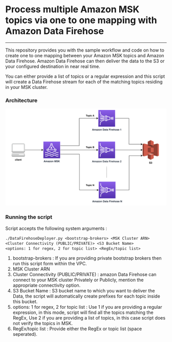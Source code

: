 # Process multiple Amazon MSK topics via one to one mapping with Amazon Data Firehose

---
This repository provides you with the sample workflow and code on how to create one to one mapping between your Amazon MSK topics and Amazon Data Firehose. Amazon Data Firehose can then deliver the data to the S3 or your configured destination in near real time. 

You can either provide a list of topics or a regular expression and this script will create a Data Firehose stream for each of the matching topics residing in your MSK cluster.

### Architecture
![architecture_diagram](Images/DataFlow.png)

### Running the script 

Script accepts the following system arguments :

```
./DataFirehoseDeployer.py <bootstrap-brokers> <MSK Cluster ARN> <Cluster Connectivity (PUBLIC/PRIVATE)> <S3 Bucket Name>
<options: 1 for regex, 2 for topic list> <RegEx/topic list>
```
1. bootstrap-brokers : If you are providing private bootstrap brokers then run this script form within the VPC.
2. MSK Cluster ARN
3. Cluster Connectivity (PUBLIC/PRIVATE) : amazon Data Firehose can connect to your MSK cluster Privately or Publicly, mention the appropriate connectivity option.
4. S3 Bucket Name : S3 bucket name to which you want to deliver the Data, the script will automatically create prefixes for each topic inside this bucket.
5. options: 1 for regex, 2 for topic list : Use 1 if you are providing a regular expression, in this mode, script will find all the topics matching the RegEx, Use 2 if you are providing a list of topics, in this case script does not verify the topics in MSK.
6. RegEx/topic list : Provide either the RegEx or topic list (space seperated).